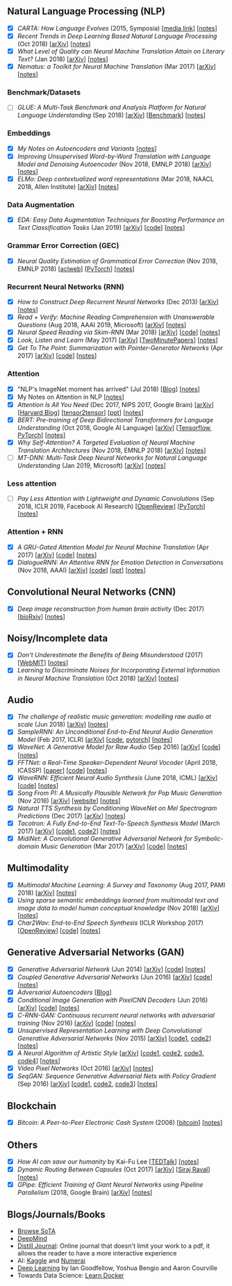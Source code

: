 ## Natural Language Processing (NLP)
- [x] *CARTA: How Language Evolves* (2015, Symposia) [[media link](https://carta.anthropogeny.org/events/how-language-evolves)] [[notes](https://github.com/gcunhase/PaperNotes/blob/master/notes/carta_languageevolution.md)]
- [x] *Recent Trends in Deep Learning Based Natural Language Processing* (Oct 2018) [[arXiv](https://arxiv.org/abs/1708.02709)] [[notes](https://github.com/gcunhase/PaperNotes/blob/master/notes/recenttrendsnlp.md)]
- [x] *What Level of Quality can Neural Machine Translation Attain on Literary Text?* (Jan 2018) [[arXiv](https://arxiv.org/abs/1801.04962)] [[notes](https://github.com/gcunhase/PaperNotes/blob/master/notes/mtLitText.md)]
- [x] *Nematus: a Toolkit for Neural Machine Translation* (Mar 2017) [[arXiv](https://arxiv.org/pdf/1703.04357.pdf)] [[notes](https://github.com/gcunhase/PaperNotes/blob/master/notes/nematus.md)]

### Benchmark/Datasets
- [ ] *GLUE: A Multi-Task Benchmark and Analysis Platform for Natural Language Understanding* (Sep 2018) [[arXiv](https://arxiv.org/abs/1804.07461)] [[Benchmark](https://gluebenchmark.com/)] [[notes](https://github.com/gcunhase/PaperNotes/blob/master/notes/glue.md)]

### Embeddings
- [x] *My Notes on Autoencoders and Variants* [[notes](./notes/autoencoders.md)]
- [x] *Improving Unsupervised Word-by-Word Translation with Language Model and Denoising Autoencoder* (Nov 2018, EMNLP 2018) [[arXiv](http://arxiv.org/abs/1901.01590)] [[notes](https://github.com/gcunhase/PaperNotes/blob/master/notes/lm_dae.md)]
- [x] *ELMo: Deep contextualized word representations* (Mar 2018, NAACL 2018, Allen Institute) [[arXiv](https://arxiv.org/abs/1802.05365)] [[notes](https://github.com/gcunhase/PaperNotes/blob/master/notes/elmo.md)]

### Data Augmentation
- [x] *EDA: Easy Data Augmentation Techniques for Boosting Performance on Text Classification Tasks* (Jan 2019) [[arXiv](https://arxiv.org/abs/1901.11196)] [[code](https://github.com/jasonwei20/eda_nlp)] [[notes](./notes/eda.md)]

### Grammar Error Correction (GEC)
- [x] *Neural Quality Estimation of Grammatical Error Correction* (Nov 2018, EMNLP 2018) [[aclweb](https://aclweb.org/anthology/D18-1274)] [[PyTorch](https://github.com/nusnlp/neuqe)] [[notes](./notes/neuqe.md)]

### Recurrent Neural Networks (RNN)
- [x] *How to Construct Deep Recurrent Neural Networks* (Dec 2013) [[arXiv](https://arxiv.org/abs/1312.6026)] [[notes](https://github.com/gcunhase/PaperNotes/blob/master/notes/deeprnn.md)]
- [x] *Read + Verify: Machine Reading Comprehension with Unanswerable Questions* (Aug 2018, AAAI 2019, Microsoft) [[arXiv](https://arxiv.org/abs/1808.05759)] [[notes](https://github.com/gcunhase/PaperNotes/blob/master/notes/readverify.md)]
- [x] *Neural Speed Reading via Skim-RNN* (Mar 2018) [[arXiv](https://arxiv.org/abs/1711.02085)] [[code](https://github.com/schelotto/Neural_Speed_Reading_via_Skim-RNN_PyTorch)] [[notes](https://github.com/gcunhase/PaperNotes/blob/master/notes/skimRNN.md)]
- [x] *Look, Listen and Learn* (May 2017) [[arXiv](https://arxiv.org/abs/1705.08168)] [[TwoMinutePapers](https://www.youtube.com/watch?v=mL3CzZcBJZU)] [[notes](https://github.com/gcunhase/PaperNotes/blob/master/notes/looklistenlearn.md)]
- [x] *Get To The Point: Summarization with Pointer-Generator Networks* (Apr 2017) [[arXiv](https://arxiv.org/abs/1704.04368)] [[code](https://github.com/abisee/pointer-generator)] [[notes](https://github.com/gcunhase/PaperNotes/blob/master/notes/pointergennet.md)]

### Attention
- [x] "NLP's ImageNet moment has arrived" (Jul 2018) [[Blog](http://ruder.io/nlp-imagenet/)] [[notes](https://github.com/gcunhase/PaperNotes/blob/master/notes/nlp_imagenet.md)]
- [x] My Notes on Attention in NLP [[notes](https://github.com/gcunhase/PaperNotes/blob/master/notes/attention.md)]
- [x] *Attention Is All You Need* (Dec 2017, NIPS 2017, Google Brain) [[arXiv](https://arxiv.org/abs/1706.03762)] [[Harvard Blog](http://nlp.seas.harvard.edu/2018/04/03/attention.html)] [[tensor2tensor](https://github.com/tensorflow/tensor2tensor)] [[ppt](https://github.com/gcunhase/PaperNotes/blob/master/presentations/JournalClub-Transformer-Jan23_2019.pptx)] [[notes](https://github.com/gcunhase/PaperNotes/blob/master/notes/attentionisallyouneed.md)]
- [x] *BERT: Pre-training of Deep Bidirectional Transformers for Language Understanding* (Oct 2018, Google AI Language) [[arXiv](https://arxiv.org/abs/1810.04805)] [[Tensorflow](http://goo.gl/language/bert), [PyTorch](https://github.com/huggingface/pytorch-pretrained-BERT)] [[notes](https://github.com/gcunhase/PaperNotes/blob/master/notes/bert.md)]
- [x] *Why Self-Attention? A Targeted Evaluation of Neural Machine Translation Architectures* (Nov 2018, EMNLP 2018) [[arXiv](http://arxiv.org/abs/1808.08946)] [[notes](https://github.com/gcunhase/PaperNotes/blob/master/notes/whyselfattention.md)]
- [ ] *MT-DNN: Multi-Task Deep Neural Networks for Natural Language Understanding* (Jan 2019, Microsoft) [[arXiv](https://arxiv.org/abs/1901.11504)] [[notes](https://github.com/gcunhase/PaperNotes/blob/master/notes/mtdnn.md)]

### Less attention
- [ ] *Pay Less Attention with Lightweight and Dynamic Convolutions* (Sep 2018, ICLR 2019, Facebook AI Research) [[OpenReview](https://openreview.net/forum?id=SkVhlh09tX)] [[PyTorch](https://github.com/pytorch/fairseq)] [[notes](https://github.com/gcunhase/PaperNotes/blob/master/notes/lessattention.md)]

### Attention + RNN
- [x] *A GRU-Gated Attention Model for Neural Machine Translation* (Apr 2017) [[arXiv](https://arxiv.org/pdf/1704.08430.pdf)] [[code](https://github.com/DeepLearnXMU/CAEncoder-NMT)] [[notes](https://github.com/gcunhase/PaperNotes/blob/master/notes/gruatt.md)]
- [x] *DialogueRNN: An Attentive RNN for Emotion Detection in Conversations* (Nov 2018, AAAI) [[arXiv](https://arxiv.org/abs/1811.00405)] [[code](https://github.com/senticnet/conv-emotion)] [[ppt](https://github.com/gcunhase/PaperNotes/blob/master/presentations/JournalClub-DialogueRNN-Nov21_2018.pptx)] [[notes](https://github.com/gcunhase/PaperNotes/blob/master/notes/dialoguernn.md)]

## Convolutional Neural Networks (CNN)
- [x] *Deep image reconstruction from human brain activity* (Dec 2017) [[bioRxiv](https://www.biorxiv.org/content/biorxiv/early/2017/12/30/240317.full.pdf)] [[notes](https://github.com/gcunhase/PaperNotes/blob/master/notes/deepimagereconstruction.md)]

## Noisy/Incomplete data
- [x] *Don't Underestimate the Benefits of Being Misunderstood* (2017) [[WebMIT](http://web.mit.edu/futrell/www/papers/gibson2017dont.pdf)] [[notes](https://github.com/gcunhase/PaperNotes/blob/master/notes/benefitsmisunderstood.md)]
- [x] *Learning to Discriminate Noises for Incorporating External Information in Neural Machine Translation* (Oct 2018) [[arXiv](https://arxiv.org/abs/1810.10317)] [[notes](https://github.com/gcunhase/PaperNotes/blob/master/notes/noisesexternalinfo.md)]

## Audio
- [x] *The challenge of realistic music generation: modelling raw audio at scale* (Jun 2018) [[arXiv](https://arxiv.org/abs/1806.10474)] [[notes](https://github.com/gcunhase/PaperNotes/blob/master/notes/rawmusicgeneration.md)]
- [x] *SampleRNN: An Unconditional End-to-End Neural Audio Generation Model* (Feb 2017, ICLR) [[arXiv](https://arxiv.org/abs/1612.07837)] [[code](https://github.com/soroushmehr/sampleRNN_ICLR2017), [pytorch](https://github.com/deepsound-project/samplernn-pytorch)] [[notes](https://github.com/gcunhase/PaperNotes/blob/master/notes/samplernn.md)]
- [x] *WaveNet: A Generative Model for Raw Audio* (Sep 2016) [[arXiv](https://arxiv.org/abs/1609.03499)] [[code](https://github.com/ibab/tensorflow-wavenet)] [[notes](https://github.com/gcunhase/PaperNotes/blob/master/notes/wavenet.md)]
- [x] *FFTNet: a Real-Time Speaker-Dependent Neural Vocoder* (April 2018, ICASSP) [[paper](http://gfx.cs.princeton.edu/pubs/Jin_2018_FAR/)] [[code]()] [[notes](https://github.com/gcunhase/PaperNotes/blob/master/notes/fftnet.md)]
- [x] *WaveRNN: Efficient Neural Audio Synthesis* (June 2018, ICML) [[arXiv](https://arxiv.org/abs/1802.08435)] [[code](https://github.com/fatchord/WaveRNN)] [[notes](https://github.com/gcunhase/PaperNotes/blob/master/notes/wavernn.md)]
- [x] *Song From PI: A Musically Plausible Network for Pop Music Generation* (Nov 2016) [[arXiv](https://arxiv.org/abs/1611.03477)] [[website](https://www.cs.toronto.edu/songfrompi/)] [[notes](https://github.com/gcunhase/PaperNotes/blob/master/notes/songFromPI.md)]
- [x] *Natural TTS Synthesis by Conditioning WaveNet on Mel Spectrogram Predictions* (Dec 2017) [[arXiv](https://arxiv.org/abs/1712.05884)] [[notes](https://github.com/gcunhase/PaperNotes/blob/master/notes/tacotron2.md)]
- [x] *Tacotron: A Fully End-to-End Text-To-Speech Synthesis Model* (March 2017) [[arXiv](https://arxiv.org/abs/1703.10135)] [[code1](https://github.com/Kyubyong/tacotron), [code2](https://github.com/barronalex/Tacotron)] [[notes](https://github.com/gcunhase/PaperNotes/blob/master/notes/tacotron.md)]
- [x] *MidiNet: A Convolutional Generative Adversarial Network for Symbolic-domain Music Generation* (Mar 2017) [[arXiv](https://arxiv.org/abs/1703.10847)] [[code](https://github.com/RichardYang40148/MidiNet)] [[notes](https://github.com/gcunhase/PaperNotes/blob/master/notes/midinet.md)]

## Multimodality
- [x] *Multimodal Machine Learning: A Survey and Taxonomy* (Aug 2017, PAMI 2018) [[arXiv](https://arxiv.org/abs/1705.09406)] [[notes](https://github.com/gcunhase/PaperNotes/blob/master/notes/multimodalsurvey.md)]
- [x] *Using sparse semantic embeddings learned from multimodal text and image data to model human conceptual knowledge* (Nov 2018) [[arXiv](https://arxiv.org/abs/1809.02534)] [[notes](https://github.com/gcunhase/PaperNotes/blob/master/notes/contextualembedding.md)]
- [x] *Char2Wav: End-to-End Speech Synthesis* (ICLR Workshop 2017) [[OpenReview](https://openreview.net/forum?id=B1VWyySKx)] [[code](https://github.com/sotelo/parrot)] [[notes](https://github.com/gcunhase/PaperNotes/blob/master/notes/char2wav.md)]

## Generative Adversarial Networks (GAN)
- [x] *Generative Adversarial Network* (Jun 2014) [[arXiv](https://arxiv.org/abs/1406.2661)] [[code](https://github.com/bstriner/keras-adversarial)] [[notes](https://github.com/gcunhase/PaperNotes/blob/master/notes/gan.md)]
- [x] *Coupled Generative Adversarial Networks* (Jun 2016) [[arXiv](https://arxiv.org/abs/1606.07536)] [[code](https://github.com/andrewliao11/CoGAN-tensorflow)] [[notes](https://github.com/gcunhase/PaperNotes/blob/master/notes/cogan.md)]
- [x] *Adversarial Autoencoders* [[Blog](https://blog.paperspace.com/adversarial-autoencoders-with-pytorch/)]
- [x] *Conditional Image Generation with PixelCNN Decoders* (Jun 2016) [[arXiv](https://arxiv.org/abs/1606.05328)] [[code](https://github.com/anantzoid/Conditional-PixelCNN-decoder)] [[notes](https://github.com/gcunhase/PaperNotes/blob/master/notes/pixelcnn.md)]
- [x] *C-RNN-GAN: Continuous recurrent neural networks with adversarial training* (Nov 2016) [[arXiv](https://arxiv.org/abs/1611.09904)] [[code](https://github.com/olofmogren/c-rnn-gan)] [[notes](https://github.com/gcunhase/PaperNotes/blob/master/notes/crnngan.md)]
- [x] *Unsupervised Representation Learning with Deep Convolutional Generative Adversarial Networks* (Nov 2015) [[arXiv](https://arxiv.org/abs/1511.06434)] [[code1](https://github.com/roatienza/Deep-Learning-Experiments/blob/master/Experiments/Tensorflow/GAN/dcgan_mnist.py), [code2](https://github.com/jacobgil/keras-dcgan/blob/master/dcgan.py)] [[notes](https://github.com/gcunhase/PaperNotes/blob/master/notes/dcgan.md)]
- [x] *A Neural Algorithm of Artistic Style* [[arXiv](https://arxiv.org/abs/1508.06576)] [[code1](https://github.com/anishathalye/neural-style), [code2](https://github.com/andersbll/neural_artistic_style), [code3](https://github.com/cysmith/neural-style-tf), [code4](https://github.com/lengstrom/fast-style-transfer)] [[notes](https://github.com/gcunhase/PaperNotes/blob/master/notes/neuralstyle.md)]
- [x] *Video Pixel Networks* (Oct 2016) [[arXiv](https://arxiv.org/abs/1610.00527)]  [[notes](https://github.com/gcunhase/PaperNotes/blob/master/notes/vpn.md)]
- [x] *SeqGAN: Sequence Generative Adversarial Nets with Policy Gradient* (Sep 2016) [[arXiv](https://arxiv.org/abs/1609.05473)] [[code1](https://github.com/codekansas/seqgan-text-tensorflow), [code2](https://github.com/LantaoYu/SeqGAN), [code3](https://github.com/ofirnachum/sequence_gan)] [[notes](https://github.com/gcunhase/PaperNotes/blob/master/notes/seqgan.md)]

## Blockchain
- [x] *Bitcoin: A Peer-to-Peer Electronic Cash System* (2008) [[bitcoin](https://bitcoin.org/en/bitcoin-paper)] [[notes](https://github.com/gcunhase/PaperNotes/blob/master/notes/bitcoin.md)]

## Others
- [x] *How AI can save our humanity* by Kai-Fu Lee [[TEDTalk](https://www.youtube.com/watch?v=ajGgd9Ld-Wc)] [[notes](https://github.com/gcunhase/PaperNotes/blob/master/notes/ted_aisavehumanity.md)]
- [x] *Dynamic Routing Between Capsules* (Oct 2017) [[arXiv](https://arxiv.org/abs/1710.09829)] [[Siraj Raval](https://www.youtube.com/watch?v=VKoLGnq15RM)] [[notes](https://github.com/gcunhase/PaperNotes/blob/master/notes/capsulenet.md)]
- [x] *GPipe: Efficient Training of Giant Neural Networks using Pipeline Parallelism* (2018, Google Brain) [[arXiv](https://arxiv.org/abs/1811.06965)] [[notes](https://github.com/gcunhase/PaperNotes/blob/master/notes/gpipe.md)]

## Blogs/Journals/Books
* [Browse SoTA](https://paperswithcode.com/sota)
* [DeepMind](https://deepmind.com/blog/)
* [Distill Journal](https://distill.pub/): Online journal that doesn't limit your work to a pdf, it allows the reader to have a more interactive experience
* AI: [Kaggle](www.kaggle.com) and [Numerai](https://numer.ai/homepage)
* [Deep Learning](https://github.com/janishar/mit-deep-learning-book-pdf) by Ian Goodfellow, Yoshua Bengio and Aaron Courville
* Towards Data Science: [Learn Docker](https://towardsdatascience.com/learn-enough-docker-to-be-useful-b7ba70caeb4b)
